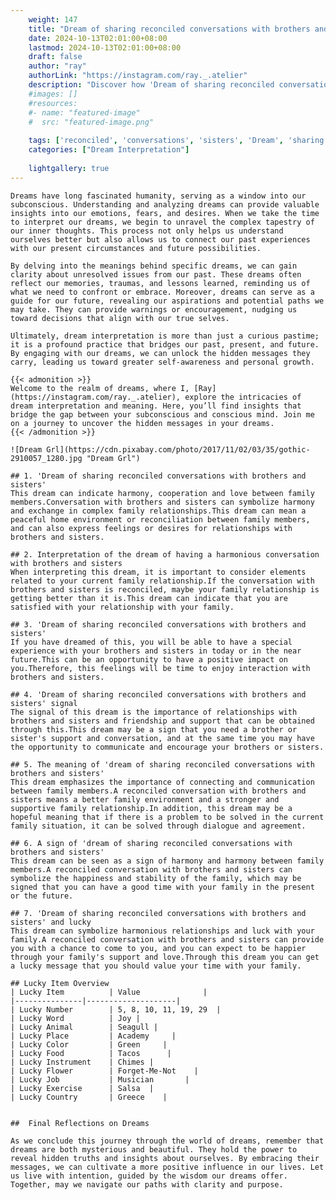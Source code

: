 ```yaml
---
    weight: 147
    title: "Dream of sharing reconciled conversations with brothers and sisters"  # Assuming 'title' column exists
    date: 2024-10-13T02:01:00+08:00
    lastmod: 2024-10-13T02:01:00+08:00
    draft: false
    author: "ray"
    authorLink: "https://instagram.com/ray._.atelier"
    description: "Discover how 'Dream of sharing reconciled conversations with brothers and sisters' can interpret your future and uncover its significant meanings in your life."
    #images: []
    #resources:
    #- name: "featured-image"
    #  src: "featured-image.png"
    
    tags: ['reconciled', 'conversations', 'sisters', 'Dream', 'sharing', 'and', 'of', 'brothers', 'with']
    categories: ["Dream Interpretation"]
    
    lightgallery: true
---
```

    
    Dreams have long fascinated humanity, serving as a window into our subconscious. Understanding and analyzing dreams can provide valuable insights into our emotions, fears, and desires. When we take the time to interpret our dreams, we begin to unravel the complex tapestry of our inner thoughts. This process not only helps us understand ourselves better but also allows us to connect our past experiences with our present circumstances and future possibilities.
    
    By delving into the meanings behind specific dreams, we can gain clarity about unresolved issues from our past. These dreams often reflect our memories, traumas, and lessons learned, reminding us of what we need to confront or embrace. Moreover, dreams can serve as a guide for our future, revealing our aspirations and potential paths we may take. They can provide warnings or encouragement, nudging us toward decisions that align with our true selves.
    
    Ultimately, dream interpretation is more than just a curious pastime; it is a profound practice that bridges our past, present, and future. By engaging with our dreams, we can unlock the hidden messages they carry, leading us toward greater self-awareness and personal growth.
    
    {{< admonition >}}
    Welcome to the realm of dreams, where I, [Ray](https://instagram.com/ray._.atelier), explore the intricacies of dream interpretation and meaning. Here, you’ll find insights that bridge the gap between your subconscious and conscious mind. Join me on a journey to uncover the hidden messages in your dreams.
    {{< /admonition >}}
    
    ![Dream Grl](https://cdn.pixabay.com/photo/2017/11/02/03/35/gothic-2910057_1280.jpg "Dream Grl")
    
    ## 1. 'Dream of sharing reconciled conversations with brothers and sisters'
    This dream can indicate harmony, cooperation and love between family members.Conversation with brothers and sisters can symbolize harmony and exchange in complex family relationships.This dream can mean a peaceful home environment or reconciliation between family members, and can also express feelings or desires for relationships with brothers and sisters.
    
    ## 2. Interpretation of the dream of having a harmonious conversation with brothers and sisters
    When interpreting this dream, it is important to consider elements related to your current family relationship.If the conversation with brothers and sisters is reconciled, maybe your family relationship is getting better than it is.This dream can indicate that you are satisfied with your relationship with your family.
    
    ## 3. 'Dream of sharing reconciled conversations with brothers and sisters'
    If you have dreamed of this, you will be able to have a special experience with your brothers and sisters in today or in the near future.This can be an opportunity to have a positive impact on you.Therefore, this feelings will be time to enjoy interaction with brothers and sisters.
    
    ## 4. 'Dream of sharing reconciled conversations with brothers and sisters' signal
    The signal of this dream is the importance of relationships with brothers and sisters and friendship and support that can be obtained through this.This dream may be a sign that you need a brother or sister's support and conversation, and at the same time you may have the opportunity to communicate and encourage your brothers or sisters.
    
    ## 5. The meaning of 'dream of sharing reconciled conversations with brothers and sisters'
    This dream emphasizes the importance of connecting and communication between family members.A reconciled conversation with brothers and sisters means a better family environment and a stronger and supportive family relationship.In addition, this dream may be a hopeful meaning that if there is a problem to be solved in the current family situation, it can be solved through dialogue and agreement.
    
    ## 6. A sign of 'dream of sharing reconciled conversations with brothers and sisters'
    This dream can be seen as a sign of harmony and harmony between family members.A reconciled conversation with brothers and sisters can symbolize the happiness and stability of the family, which may be signed that you can have a good time with your family in the present or the future.
    
    ## 7. 'Dream of sharing reconciled conversations with brothers and sisters' and lucky
    This dream can symbolize harmonious relationships and luck with your family.A reconciled conversation with brothers and sisters can provide you with a chance to come to you, and you can expect to be happier through your family's support and love.Through this dream you can get a lucky message that you should value your time with your family.
    
    ## Lucky Item Overview
    | Lucky Item          | Value              |
    |---------------|--------------------|
    | Lucky Number        | 5, 8, 10, 11, 19, 29  |
    | Lucky Word          | Joy |
    | Lucky Animal        | Seagull |
    | Lucky Place         | Academy     |
    | Lucky Color         | Green     |
    | Lucky Food          | Tacos      |
    | Lucky Instrument    | Chimes |
    | Lucky Flower        | Forget-Me-Not    |
    | Lucky Job           | Musician       |
    | Lucky Exercise      | Salsa  |
    | Lucky Country       | Greece    |
    
    
    ##  Final Reflections on Dreams
    
    As we conclude this journey through the world of dreams, remember that dreams are both mysterious and beautiful. They hold the power to reveal hidden truths and insights about ourselves. By embracing their messages, we can cultivate a more positive influence in our lives. Let us live with intention, guided by the wisdom our dreams offer. Together, may we navigate our paths with clarity and purpose.
    